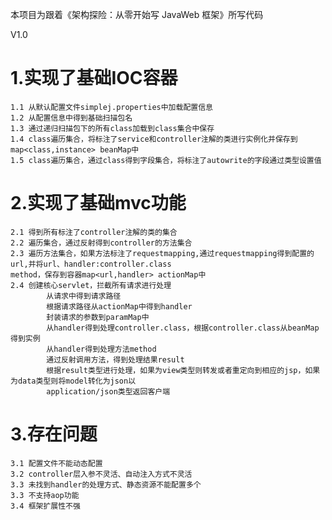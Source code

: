 本项目为跟着《架构探险：从零开始写 JavaWeb 框架》所写代码

V1.0
# 1.实现了基础IOC容器
    1.1 从默认配置文件simplej.properties中加载配置信息
    1.2 从配置信息中得到基础扫描包名
    1.3 通过递归扫描包下的所有class加载到class集合中保存
    1.4 class遍历集合，将标注了service和controller注解的类进行实例化并保存到map<class,instance> beanMap中
    1.5 class遍历集合，通过class得到字段集合，将标注了autowrite的字段通过类型设置值
    
# 2.实现了基础mvc功能
    2.1 得到所有标注了controller注解的类的集合
    2.2 遍历集合，通过反射得到controller的方法集合
    2.3 遍历方法集合，如果方法标注了requestmapping,通过requestmapping得到配置的url,并将url、handler:controller.class 
    method，保存到容器map<url,handler> actionMap中
    2.4 创建核心servlet，拦截所有请求进行处理
            从请求中得到请求路径
            根据请求路径从actionMap中得到handler
            封装请求的参数到paramMap中
            从handler得到处理controller.class，根据controller.class从beanMap得到实例
            从handler得到处理方法method
            通过反射调用方法，得到处理结果result
            根据result类型进行处理，如果为view类型则转发或者重定向到相应的jsp，如果为data类型则将model转化为json以
            application/json类型返回客户端

# 3.存在问题
    3.1 配置文件不能动态配置
    3.2 controller层入参不灵活、自动注入方式不灵活
    3.3 未找到handler的处理方式、静态资源不能配置多个
    3.3 不支持aop功能
    3.4 框架扩展性不强